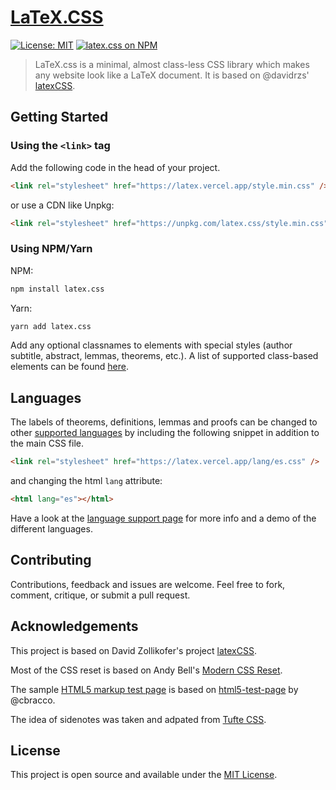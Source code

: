 # [LaTeX.CSS](https://latex.vercel.app/)

[![License: MIT](https://img.shields.io/badge/License-MIT-blue.svg)](https://opensource.org/licenses/MIT)
[![latex.css on NPM](https://img.shields.io/npm/v/latex.css.svg?color=green&label=latex.css)](https://www.npmjs.com/package/latex.css)

> LaTeX.css is a minimal, almost class-less CSS library which makes any website
> look like a LaTeX document. It is based on @davidrzs'
> [latexCSS](https://github.com/davidrzs/latexcss).

## Getting Started

### Using the `<link>` tag

Add the following code in the head of your project.

```html
<link rel="stylesheet" href="https://latex.vercel.app/style.min.css" />
```

or use a CDN like Unpkg:

```html
<link rel="stylesheet" href="https://unpkg.com/latex.css/style.min.css" />
```

### Using NPM/Yarn

NPM:

```bash
npm install latex.css
```

Yarn:

```bash
yarn add latex.css
```

Add any optional classnames to elements with special styles (author subtitle,
abstract, lemmas, theorems, etc.). A list of supported class-based elements can
be found [here](https://latex.vercel.app/#class-based-elements).

## Languages

The labels of theorems, definitions, lemmas and proofs can be changed to other
[supported languages](lang) by including the following snippet in addition to
the main CSS file.

```html
<link rel="stylesheet" href="https://latex.vercel.app/lang/es.css" />
```

and changing the html `lang` attribute:

```html
<html lang="es"></html>
```

Have a look at the [language support page](https://latex.vercel.app/languages)
for more info and a demo of the different languages.

## Contributing

Contributions, feedback and issues are welcome. Feel free to fork, comment,
critique, or submit a pull request.

## Acknowledgements

This project is based on David Zollikofer's project
[latexCSS](https://github.com/davidrzs/latexcss).

Most of the CSS reset is based on Andy Bell's
[Modern CSS Reset](https://hankchizljaw.com/wrote/a-modern-css-reset/).

The sample [HTML5 markup test page](https://latex.vercel.app/elements) is based
on [html5-test-page](https://github.com/cbracco/html5-test-page) by @cbracco.

The idea of sidenotes was taken and adpated from
[Tufte CSS](https://edwardtufte.github.io/tufte-css/).

## License

This project is open source and available under the [MIT License](LICENSE).
